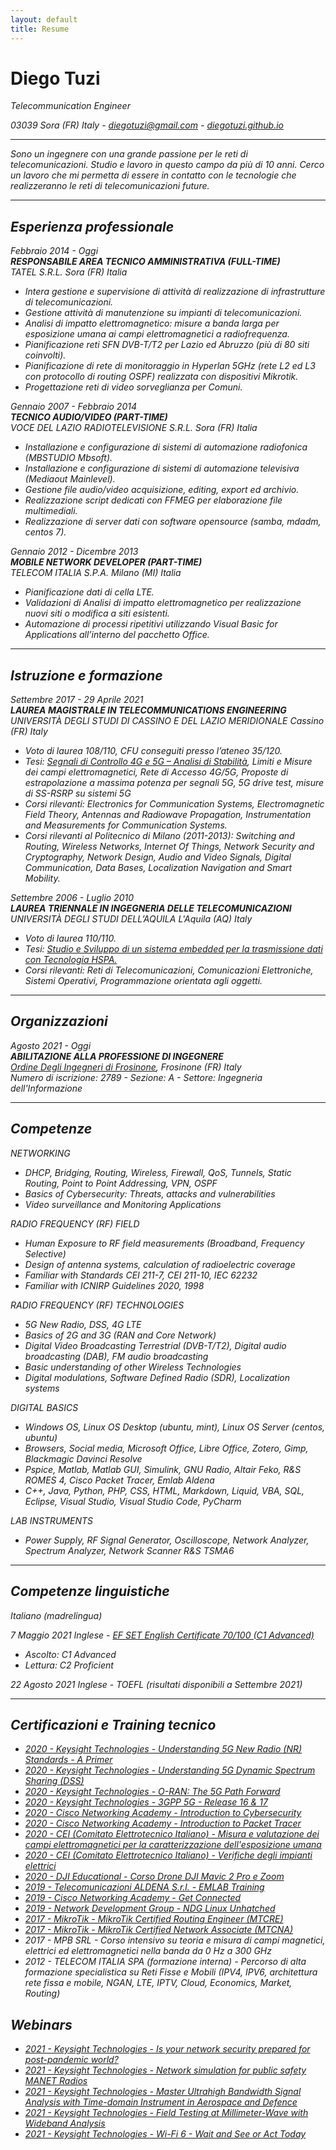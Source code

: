 ```yaml
---
layout: default
title: Resume
---
```


Diego Tuzi
==========

<em>Telecommunication Engineer<em>

03039 Sora (FR) Italy - [diegotuzi@gmail.com](mailto:diegotuzi@gmail.com) - [diegotuzi.github.io](https://diegotuzi.github.io/)

--- 

*Sono un ingegnere con una grande passione per le reti di telecomunicazioni. Studio e lavoro in questo campo da più di 10 anni. Cerco un lavoro che mi permetta di essere in contatto con le tecnologie che realizzeranno le reti di telecomunicazioni future.*

---

Esperienza professionale
----------

Febbraio 2014 - Oggi<br>
**RESPONSABILE AREA TECNICO AMMINISTRATIVA (FULL-TIME)**<br>
TATEL S.R.L. Sora (FR) Italia

* Intera gestione e supervisione di attività di realizzazione di infrastrutture di telecomunicazioni.
* Gestione attività di manutenzione su impianti di telecomunicazioni.
* Analisi di impatto elettromagnetico: misure a banda larga per esposizione umana ai campi elettromagnetici a radiofrequenza.
* Pianificazione reti SFN DVB-T/T2 per Lazio ed Abruzzo (più di 80 siti coinvolti).
* Pianificazione di rete di monitoraggio in Hyperlan 5GHz (rete L2 ed L3 con protocollo di routing OSPF) realizzata con dispositivi Mikrotik.
* Progettazione reti di video sorveglianza per Comuni.

Gennaio 2007 - Febbraio 2014<br>
**TECNICO AUDIO/VIDEO (PART-TIME)**<br>
VOCE DEL LAZIO RADIOTELEVISIONE S.R.L. Sora (FR) Italia

* Installazione e configurazione di sistemi di automazione radiofonica (MBSTUDIO  Mbsoft).
* Installazione e configurazione di sistemi di automazione televisiva (Mediaout  Mainlevel).
* Gestione file audio/video acquisizione, editing, export ed archivio.
* Realizzazione script dedicati con FFMEG per elaborazione file multimediali.
* Realizzazione di server dati con software opensource (samba,  mdadm, centos 7).

Gennaio 2012 - Dicembre 2013<br>
**MOBILE NETWORK DEVELOPER (PART-TIME)**<br>
TELECOM ITALIA S.P.A. Milano (MI) Italia

* Pianificazione dati di cella LTE.
* Validazioni di Analisi di impatto elettromagnetico per realizzazione nuovi siti o modifica a siti esistenti.
* Automazione di processi ripetitivi utilizzando Visual Basic for Applications all’interno del pacchetto Office.

---

Istruzione e formazione
----------

Settembre 2017 - 29 Aprile 2021<br>
**LAUREA MAGISTRALE IN TELECOMMUNICATIONS ENGINEERING**<br>
UNIVERSITÀ DEGLI STUDI DI CASSINO E DEL LAZIO MERIDIONALE Cassino (FR) Italy

* Voto di laurea 108/110, CFU conseguiti  presso l’ateneo 35/120.
* Tesi: [Segnali di Controllo 4G e 5G – Analisi di Stabilità](https://diegotuzi.github.io/2021/04/29/unicas-thesis.html), Limiti e Misure dei campi elettromagnetici, Rete di Accesso 4G/5G, Proposte di estrapolazione a massima potenza per segnali 5G, 5G drive test, misure di SS-RSRP su sistemi 5G
* Corsi rilevanti: Electronics for Communication Systems, Electromagnetic Field Theory,  Antennas and Radiowave Propagation,  Instrumentation and Measurements for Communication Systems.
* Corsi rilevanti al Politecnico di Milano (2011-2013): Switching and Routing, Wireless Networks, Internet Of Things, Network Security and Cryptography, Network Design, Audio and Video Signals, Digital Communication, Data Bases, Localization Navigation and Smart Mobility.

Settembre 2006 - Luglio 2010<br>
**LAUREA TRIENNALE IN INGEGNERIA DELLE TELECOMUNICAZIONI**<br>
UNIVERSITÀ DEGLI STUDI DELL’AQUILA L'Aquila (AQ) Italy

* Voto di laurea 110/110.
* Tesi: [Studio e Sviluppo di un sistema embedded per la trasmissione dati con Tecnologia HSPA.](2010-07-27-univaq-bachelor_thesis.md)
* Corsi rilevanti: Reti di Telecomunicazioni, Comunicazioni Elettroniche, Sistemi Operativi, Programmazione orientata agli oggetti.

---

Organizzazioni
--------------

Agosto 2021 - Oggi<br>
**ABILITAZIONE ALLA PROFESSIONE DI INGEGNERE**<br>
[Ordine Degli Ingegneri di Frosinone](https://www.ingegneri.fr.it/), Frosinone (FR) Italy<br>
Numero di iscrizione: 2789 - Sezione: A - Settore: Ingegneria dell'Informazione

---

Competenze
------

NETWORKING
* DHCP, Bridging, Routing, Wireless, Firewall, QoS, Tunnels, Static Routing, Point to Point Addressing, VPN, OSPF
* Basics of Cybersecurity: Threats, attacks and vulnerabilities
* Video surveillance and Monitoring Applications

RADIO FREQUENCY (RF) FIELD
* Human Exposure to RF field measurements (Broadband, Frequency Selective)
* Design of antenna systems, calculation of radioelectric coverage
* Familiar with Standards CEI 211-7, CEI 211-10, IEC 62232
* Familiar with ICNIRP Guidelines 2020, 1998

RADIO FREQUENCY (RF) TECHNOLOGIES
* 5G New Radio, DSS, 4G LTE
* Basics of 2G and 3G (RAN and Core Network)
* Digital Video Broadcasting Terrestrial (DVB-T/T2), Digital audio broadcasting (DAB), FM audio broadcasting
* Basic understanding of other Wireless Technologies
* Digital modulations, Software Defined Radio (SDR), Localization systems

DIGITAL BASICS
* Windows OS, Linux OS Desktop (ubuntu, mint), Linux OS Server (centos, ubuntu)
* Browsers, Social media, Microsoft Office, Libre Office, Zotero, Gimp, Blackmagic Davinci Resolve
* Pspice, Matlab, Matlab GUI, Simulink, GNU Radio, Altair Feko, R&S ROMES 4, Cisco Packet Tracer, Emlab Aldena
* C++, Java, Python, PHP, CSS, HTML, Markdown, Liquid, VBA, SQL, Eclipse, Visual Studio, Visual Studio Code, PyCharm

LAB INSTRUMENTS
* Power Supply, RF Signal Generator, Oscilloscope, Network Analyzer, Spectrum Analyzer, Network Scanner R&S TSMA6

---

Competenze linguistiche
------

Italiano (madrelingua)

7 Maggio 2021 Inglese - [EF SET English Certificate 70/100 (C1 Advanced)](https://www.efset.org/cert/aA34sY)
* Ascolto: C1 Advanced
* Lettura: C2 Proficient

22 Agosto 2021 Inglese - TOEFL (risultati disponibili a Settembre 2021)

---

Certificazioni e Training tecnico
------

* [2020 - Keysight Technologies - Understanding 5G New Radio (NR) Standards - A Primer](https://verify.skilljar.com/c/z6uts65inx8j)
* [2020 - Keysight Technologies - Understanding 5G Dynamic Spectrum Sharing (DSS)](https://verify.skilljar.com/c/oxp4gnm3qtd3)
* [2020 - Keysight Technologies - O-RAN: The 5G Path Forward](https://verify.skilljar.com/c/btao4mdhktv7)
* [2020 - Keysight Technologies - 3GPP 5G - Release 16 & 17](https://verify.skilljar.com/c/7df6ye99c9ht)
* [2020 - Cisco Networking Academy - Introduction to Cybersecurity](/assets/pdf/2020-11-09-certificate-cisco-Introduction_to_certificate.pdf)
* [2020 - Cisco Networking Academy - Introduction to Packet Tracer](/assets/pdf/2020-11-03-certificate-cisco-introdution_to_packet_tracer.pdf)
* [2020 - CEI (Comitato Elettrotecnico Italiano) - Misura e valutazione dei campi elettromagnetici per la caratterizzazione dell'esposizione umana](/assets/pdf/2020-09-29-certificate-cei-emf.pdf)
* [2020 - CEI (Comitato Elettrotecnico Italiano) - Verifiche degli impianti elettrici](/assets/pdf/2020-05-22-certificate-cei-impianti_elettrici.pdf)
* [2020 - DJI Educational - Corso Drone DJI Mavic 2 Pro e Zoom](/assets/pdf/2020-04-01-certificate-DJI-drone.pdf)
* [2019 - Telecomunicazioni ALDENA S.r.l. - EMLAB Training](/assets/pdf/2019-08-10-certificate-aldena-emlab.pdf)
* [2019 - Cisco Networking Academy - Get Connected](/assets/pdf/2019-04-18-certificate-cisco-Introduction_to_certificate.pdf)
* [2019 - Network Development Group - NDG Linux Unhatched](/assets/pdf/2019-04-18-certificate-NDG_Linux_Unhatched.pdf)
* [2017 - MikroTik - MikroTik Certified Routing Engineer (MTCRE)](/assets/pdf/2017-12-12-mikrotik-MTCRE.pdf)
* [2017 - MikroTik - MikroTik Certified Network Associate (MTCNA)](/assets/pdf/2017-12-06-mikrotik-MTCNA.pdf)
* 2017 - MPB SRL - Corso intensivo su teoria e misura di campi magnetici, elettrici ed elettromagnetici nella banda da 0 Hz a 300 GHz
* 2012 - TELECOM ITALIA SPA (formazione interna) - Percorso di alta formazione specialistica su Reti Fisse e Mobili (IPV4, IPV6, architettura rete fissa e mobile, NGAN, LTE, IPTV, Cloud, Economics, Market, Routing)

Webinars
------

* [2021 - Keysight Technologies - Is your network security prepared for post-pandemic world?](https://diegotuzi.github.io/2021/07/29/webinar-testingforpostpandemicnetwork.html)
* [2021 - Keysight Technologies - Network simulation for public safety MANET Radios](https://diegotuzi.github.io/2021/07/22/webinar-netsim-pubsafe-manet.html)
* [2021 - Keysight Technologies - Master Ultrahigh Bandwidth Signal Analysis with Time-domain Instrument in Aerospace and Defence](https://diegotuzi.github.io/2021/07/14/webinar-ultrahigh_bw_analysis.html)
* [2021 - Keysight Technologies - Field Testing at Millimeter-Wave with Wideband Analysis](https://diegotuzi.github.io/2021/07/07/webinar-fieldtesting.html)
* [2021 - Keysight Technologies - Wi-Fi 6 - Wait and See or Act Today](https://diegotuzi.github.io/2021/06/10/webinar-wifi6.html)